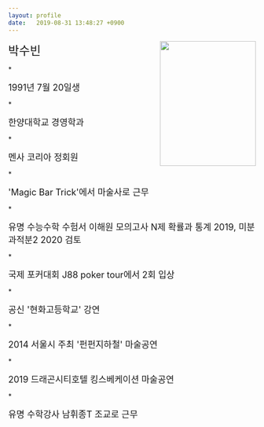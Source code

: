 ```yaml
---
layout: profile
date:   2019-08-31 13:48:27 +0900
---
```

<img src="{{ site.baseurl }}/images/testimage.jpg" width="195" height="254" align="right">
<p><font size="5">박수빈</font></p>
* <p><font size="4">1991년 7월 20일생</font></p>
* <p><font size="4">한양대학교 경영학과</font></p>
* <p><font size="4">멘사 코리아 정회원</font></p>
* <p><font size="4">'Magic Bar Trick'에서 마술사로 근무</font></p>
* <p><font size="4">유명 수능수학 수험서 이해원 모의고사 N제 확률과 통계 2019, 미분과적분2 2020 검토</font></p>
* <p><font size="4">국제 포커대회 J88 poker tour에서 2회 입상</font></p>
* <p><font size="4">공신 '현화고등학교' 강연</font></p>
* <p><font size="4">2014 서울시 주최 '펀펀지하철' 마술공연</font></p>
* <p><font size="4">2019 드래곤시티호텔 킹스베케이션 마술공연</font></p>
* <p><font size="4">유명 수학강사 남휘종T 조교로 근무</font></p>
